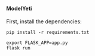 #### ModelYeti

First, install the dependencies:

`pip install -r requirements.txt`

```
export FLASK_APP=app.py
flask run
```